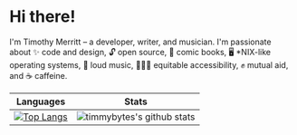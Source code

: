 # Hi there!

I'm Timothy Merritt – a developer, writer, and musician. I'm passionate about ✨ code and design, 🔓 open source, 🦸 comic books, 🖥️ *NIX-like operating systems, 🎸 loud music, 🦻🏻🦯 equitable accessibility, ✊ mutual aid, and ☕ caffeine. 

Languages             |  Stats
:-------------------------:|:-------------------------:
[![Top Langs](https://github-readme-stats.vercel.app/api/top-langs/?username=timmybytes&layout=compact&theme=onedark)](https://github.com/anuraghazra/github-readme-stats)  |  ![timmybytes's github stats](https://github-readme-stats.vercel.app/api?username=timmybytes&show_icons=true&theme=onedark )

<!--
**timmybytes/timmybytes** is a ✨ _special_ ✨ repository because its `README.md` (this file) appears on your GitHub profile.
<img src="https://timmybytes.com/img/avatar_eyebrow.png" alt="alt text" min-width="200px" min-height="200px">
Here are some ideas to get you started:

- 🔭 I’m currently working on ...
- 🌱 I’m currently learning ...
- 👯 I’m looking to collaborate on ...
- 🤔 I’m looking for help with ...
- 💬 Ask me about ...
- 📫 How to reach me: ...
- 😄 Pronouns: ...
- ⚡ Fun fact: ...
-->
